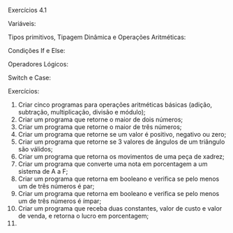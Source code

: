 Exercícios 4.1

Variáveis:

Tipos primitivos, Tipagem Dinâmica e Operações Aritméticas:

Condições If e Else:

Operadores Lógicos:

Switch e Case:

Exercícios:

1. Criar cinco programas para operações aritméticas básicas (adição, subtração, multiplicação, divisão e módulo);
2. Criar um programa que retorne o maior de dois números;
3. Criar um programa que retorne o maior de três números;
4. Criar um programa que retorne se um valor é positivo, negativo ou zero;
5. Criar um programa que retorne se 3 valores de ângulos de um triângulo são válidos;
6. Criar um programa que retorna os movimentos de uma peça de xadrez;
7. Criar um programa que converte uma nota em porcentagem a um sistema de A a F;
8. Criar um programa que retorna em booleano e verifica se pelo menos um de três números é par;
9. Criar um programa que retorna em booleano e verifica se pelo menos um de três números é ímpar;
10. Criar um programa que receba duas constantes, valor de custo e valor de venda, e retorna o lucro em porcentagem;
11. 